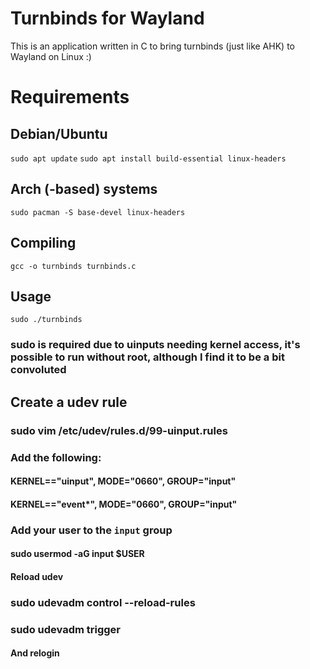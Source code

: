 # Turnbinds for Wayland
This is an application written in C to bring turnbinds (just like AHK) to Wayland on Linux :)

# Requirements
## Debian/Ubuntu
``sudo apt update``
``sudo apt install build-essential linux-headers``

## Arch (-based) systems
``sudo pacman -S base-devel linux-headers``

## Compiling
``gcc -o turnbinds turnbinds.c``

## Usage
``sudo ./turnbinds``
### sudo is required due to uinputs needing kernel access, it's possible to run without root, although I find it to be a bit convoluted

## Create a udev rule
### sudo vim /etc/udev/rules.d/99-uinput.rules

### Add the following:
#### KERNEL=="uinput", MODE="0660", GROUP="input"
#### KERNEL=="event*", MODE="0660", GROUP="input"

### Add your user to the ``input`` group
#### sudo usermod -aG input $USER

#### Reload udev
### sudo udevadm control --reload-rules
### sudo udevadm trigger
#### And relogin
